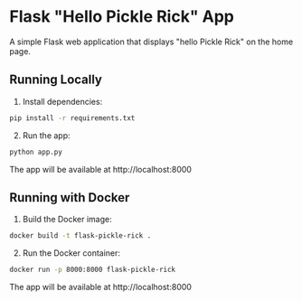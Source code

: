 # Flask "Hello Pickle Rick" App

A simple Flask web application that displays "hello Pickle Rick" on the home page.

## Running Locally

1. Install dependencies:
```bash
pip install -r requirements.txt
```

2. Run the app:
```bash
python app.py
```

The app will be available at http://localhost:8000

## Running with Docker

1. Build the Docker image:
```bash
docker build -t flask-pickle-rick .
```

2. Run the Docker container:
```bash
docker run -p 8000:8000 flask-pickle-rick
```

The app will be available at http://localhost:8000 